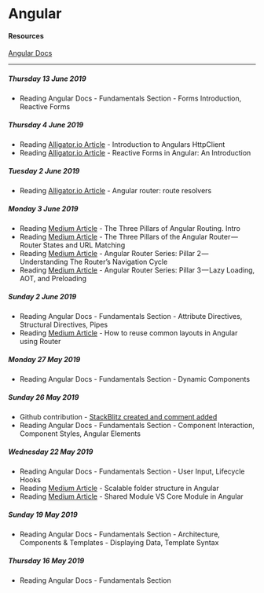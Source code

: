 # Angular

#### Resources

[Angular Docs](https://angular.io/docs)
___
##### Thursday 13 June 2019
- Reading Angular Docs - Fundamentals Section - Forms Introduction, Reactive Forms

##### Thursday 4 June 2019
- Reading [Alligator.io Article](https://alligator.io/angular/httpclient-intro/) - Introduction to Angulars HttpClient
- Reading [Alligator.io Article](https://alligator.io/angular/reactive-forms-introduction/) - Reactive Forms in Angular: An Introduction

##### Tuesday 2 June 2019
- Reading [Alligator.io Article](https://alligator.io/angular/route-resolvers/) - Angular router: route resolvers

##### Monday 3 June 2019
- Reading [Medium Article](https://blog.angularindepth.com/the-three-pillars-of-angular-routing-angular-router-series-introduction-fb34e4e8758e) - The Three Pillars of Angular Routing. Intro
- Reading [Medium Article](https://blog.angularindepth.com/angular-routing-series-pillar-1-router-states-and-url-matching-12520e62d0fc) - The Three Pillars of the Angular Router — Router States and URL Matching
- Reading [Medium Article](https://blog.angularindepth.com/angular-router-series-pillar-2-navigation-d050286bf4fa) - Angular Router Series: Pillar 2 — Understanding The Router’s Navigation Cycle
- Reading [Medium Article](https://blog.angularindepth.com/angular-router-series-pillar-3-lazy-loading-aot-and-preloading-a23a046c51f0) - Angular Router Series: Pillar 3 — Lazy Loading, AOT, and Preloading

##### Sunday 2 June 2019
- Reading Angular Docs - Fundamentals Section - Attribute Directives, Structural Directives, Pipes
- Reading [Medium Article](https://blog.angularindepth.com/angular-routing-reusing-common-layout-for-pages-from-different-modules-440a23f86b57) - How to reuse common layouts in Angular using Router

##### Monday 27 May 2019
- Reading Angular Docs - Fundamentals Section - Dynamic Components

##### Sunday 26 May 2019
- Github contribution - [StackBlitz created and comment added](https://github.com/valor-software/ngx-bootstrap/issues/5222)
- Reading Angular Docs - Fundamentals Section - Component Interaction, Component Styles, Angular Elements

##### Wednesday 22 May 2019
- Reading Angular Docs - Fundamentals Section - User Input, Lifecycle Hooks
- Reading [Medium Article](https://itnext.io/choosing-a-highly-scalable-folder-structure-in-angular-d987de65ec7) - Scalable folder structure in Angular
- Reading [Medium Article](https://medium.com/@benmohamehdi/angular-best-practices-coremodule-vs-sharedmodule-25f6721aa2ef) - Shared Module VS Core Module in Angular

##### Sunday 19 May 2019
- Reading Angular Docs - Fundamentals Section - Architecture, Components & Templates - Displaying Data, Template Syntax

##### Thursday 16 May 2019
- Reading Angular Docs - Fundamentals Section

